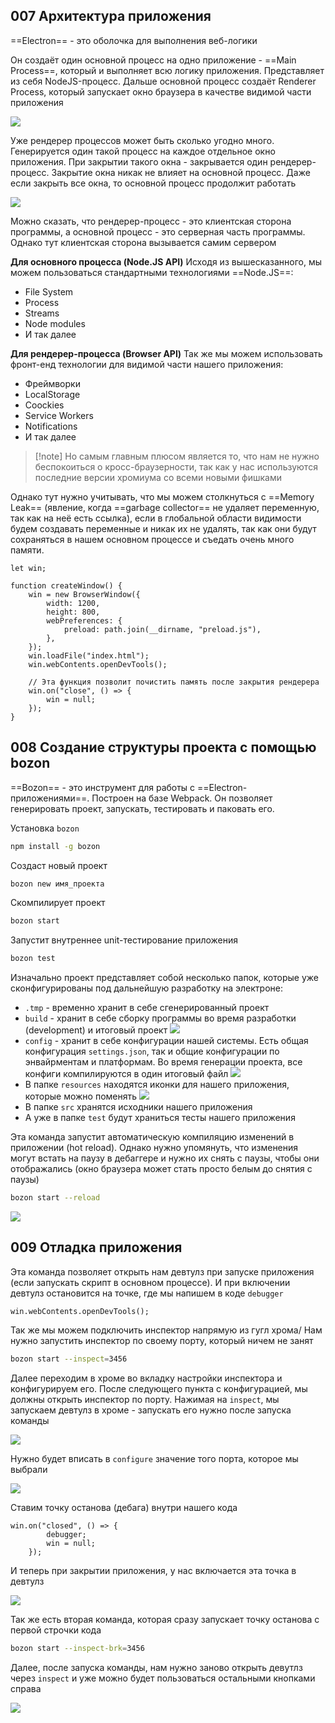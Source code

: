 ## 007 Архитектура приложения

==Electron== - это оболочка для выполнения веб-логики

Он создаёт один основной процесс на одно приложение - ==Main Process==, который и выполняет всю логику приложения. Представляет из себя NodeJS-процесс.
Дальше основной процесс создаёт Renderer Process, который запускает окно браузера в качестве видимой части приложения

![](_png/Pasted%20image%2020221112134957.png)

Уже рендерер процессов может быть сколько угодно много. Генерируется один такой процесс на каждое отдельное окно приложения.
При закрытии такого окна - закрывается один рендерер-процесс. Закрытие окна никак не влияет на основной процесс. Даже если закрыть все окна, то основной процесс продолжит работать

![](_png/Pasted%20image%2020221112135012.png)

Можно сказать, что рендерер-процесс - это клиентская сторона программы, а основной процесс - это серверная часть программы. Однако тут клиентская сторона вызывается самим сервером 

**Для основного процесса (Node.JS API)**
Исходя из вышесказанного, мы можем пользоваться стандартными технологиями ==Node.JS==:
- File System
- Process
- Streams
- Node modules
- И так далее

**Для рендерер-процесса (Browser API)**
Так же мы можем использовать фронт-енд технологии для видимой части нашего приложения:
- Фреймворки
- LocalStorage
- Coockies
- Service Workers
- Notifications
- И так далее

> [!note] Но самым главным плюсом является то, что нам не нужно беспокоиться о кросс-браузерности, так как у нас используются последние версии хромиума со всеми новыми фишками  

Однако тут нужно учитывать, что мы можем столкнуться с ==Memory Leak== (явление, когда ==garbage collector== не удаляет переменную, так как на неё есть ссылка), если в глобальной области видимости будем создавать переменные и никак их не удалять, так как они будут сохраняться в нашем основном процессе и съедать очень много памяти.

```JS
let win;

function createWindow() {
	win = new BrowserWindow({
		width: 1200,
		height: 800,
		webPreferences: {
			preload: path.join(__dirname, "preload.js"),
		},
	});
	win.loadFile("index.html");
	win.webContents.openDevTools();

	// Эта функция позволит почистить память после закрытия рендерера
	win.on("close", () => {
		win = null;
	});
}
```

## 008 Создание структуры проекта с помощью bozon

==Bozon== - это инструмент для работы с ==Electron-приложениями==. Построен на базе Webpack. Он позволяет генерировать проект, запускать, тестировать и паковать его.

Установка `bozon`

```bash
npm install -g bozon
```

Создаст новый проект

```bash
bozon new имя_проекта
```

Скомпилирует проект

```bash
bozon start
```

Запустит внутреннее unit-тестирование приложения

```bash
bozon test
```

Изначально проект представляет собой несколько папок, которые уже сконфигурированы под дальнейшую разработку на электроне:
- `.tmp` - временно хранит в себе сгенерированный проект 
- `build` - хранит в себе сборку программы во время разработки (development) и итоговый проект
![](_png/Pasted%20image%2020221112150023.png)
- `config` - хранит в себе конфигурации нашей системы. Есть общая конфигурация `settings.json`, так и общие конфигурации по энвайрментам и платформам. Во время генерации проекта, все конфиги компилируются в один итоговый файл
![](_png/Pasted%20image%2020221112145940.png)
- В папке `resources` находятся иконки для нашего приложения, которые можно поменять
![](_png/Pasted%20image%2020221112150654.png)
- В папке `src` хранятся исходники нашего приложения
- А уже в папке `test` будут храниться тесты нашего приложения

Эта команда запустит автоматическую компиляцию изменений в приложении (hot reload). Однако нужно упомянуть, что изменения могут встать на паузу в дебаггере и нужно их снять с паузы, чтобы они отображались (окно браузера может стать просто белым до снятия с паузы)

```bash
bozon start --reload
```
![](_png/Pasted%20image%2020221113092317.png)

## 009 Отладка приложения

Эта команда позволяет открыть нам девтулз при запуске приложения (если запускать скрипт в основном процессе). И при включении девтулз остановится на точке, где мы напишем в коде `debugger`

```JS
win.webContents.openDevTools();
```

Так же мы можем подключить инспектор напрямую из гугл хрома/
Нам нужно запустить инспектор по своему порту, который ничем не занят

```bash
bozon start --inspect=3456
```

Далее переходим в хроме во вкладку настройки инспектора и конфигурируем его. После следующего пункта с конфигурацией, мы должны открыть инспектор по порту. Нажимая на `inspect`, мы запускаем девтулз в хроме - запускать его нужно после запуска команды

![](_png/Pasted%20image%2020221112163511.png)

Нужно будет вписать в `configure` значение того порта, которое мы выбрали

![](_png/Pasted%20image%2020221112163516.png)

Ставим точку останова (дебага) внутри нашего кода

```JS
win.on("closed", () => {
		debugger;
		win = null;
	});
```

И теперь при закрытии приложения, у нас включается эта точка в девтулз

![](_png/Pasted%20image%2020221112164119.png)

Так же есть вторая команда, которая сразу запускает точку останова с первой строчки кода

```bash
bozon start --inspect-brk=3456
```

Далее, после запуска команды, нам нужно заново открыть девутлз через `inspect` и уже можно будет пользоваться остальными кнопками справа  

![](_png/Pasted%20image%2020221112165241.png)
